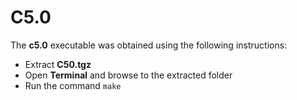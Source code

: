 # C5.0

The **c5.0** executable was obtained using the following instructions:

- Extract **C50.tgz**
- Open **Terminal** and browse to the extracted folder
- Run the command `make`

